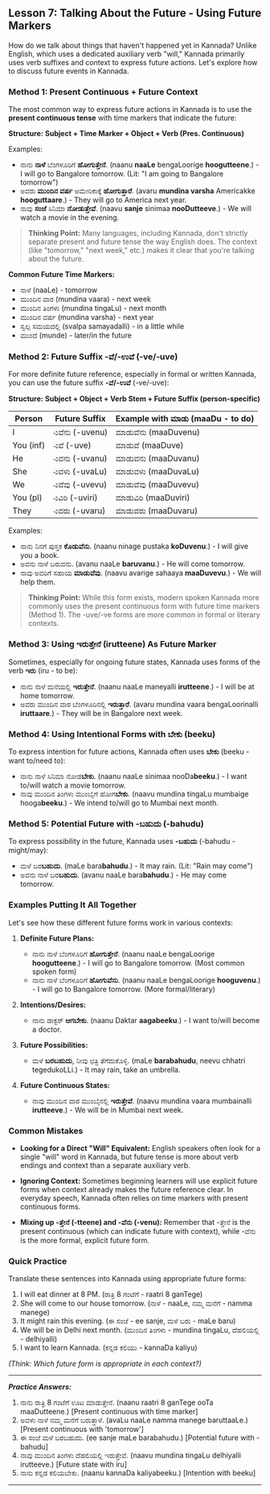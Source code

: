 ## Lesson 7: Talking About the Future - Using Future Markers

How do we talk about things that haven't happened yet in Kannada? Unlike English, which uses a dedicated auxiliary verb "will," Kannada primarily uses verb suffixes and context to express future actions. Let's explore how to discuss future events in Kannada.

### Method 1: Present Continuous + Future Context

The most common way to express future actions in Kannada is to use the **present continuous tense** with time markers that indicate the future:

**Structure:** **Subject + Time Marker + Object + Verb (Pres. Continuous)**

Examples:
* ನಾನು **ನಾಳೆ** ಬೆಂಗಳೂರಿಗೆ **ಹೋಗುತ್ತೇನೆ**. (naanu **naaLe** bengaLoorige **hoogutteene**.) - I will go to Bangalore tomorrow. (Lit: "I am going to Bangalore tomorrow")
* ಅವರು **ಮುಂದಿನ ವರ್ಷ** ಅಮೇರಿಕಾಕ್ಕೆ **ಹೋಗುತ್ತಾರೆ**. (avaru **mundina varsha** Americakke **hooguttaare**.) - They will go to America next year.
* ನಾವು **ಸಂಜೆ** ಸಿನಿಮಾ **ನೋಡುತ್ತೇವೆ**. (naavu **sanje** sinimaa **nooDutteeve**.) - We will watch a movie in the evening.

> **Thinking Point:** Many languages, including Kannada, don't strictly separate present and future tense the way English does. The context (like "tomorrow," "next week," etc.) makes it clear that you're talking about the future.

**Common Future Time Markers:**
* ನಾಳೆ (naaLe) - tomorrow
* ಮುಂದಿನ ವಾರ (mundina vaara) - next week
* ಮುಂದಿನ ತಿಂಗಳು (mundina tingaLu) - next month
* ಮುಂದಿನ ವರ್ಷ (mundina varsha) - next year
* ಸ್ವಲ್ಪ ಸಮಯದಲ್ಲಿ (svalpa samayadalli) - in a little while
* ಮುಂದೆ (munde) - later/in the future

### Method 2: Future Suffix -ವೆ/-ಉವೆ (-ve/-uve)

For more definite future reference, especially in formal or written Kannada, you can use the future suffix **-ವೆ/-ಉವೆ** (-ve/-uve):

**Structure:** **Subject + Object + Verb Stem + Future Suffix (person-specific)**

| Person | Future Suffix | Example with ಮಾಡು (maaDu - to do) |
|--------|---------------|-----------------------------------|
| I | -ುವೆನು (-uvenu) | ಮಾಡುವೆನು (maaDuvenu) |
| You (inf) | -ುವೆ (-uve) | ಮಾಡುವೆ (maaDuve) |
| He | -ುವನು (-uvanu) | ಮಾಡುವನು (maaDuvanu) |
| She | -ುವಳು (-uvaLu) | ಮಾಡುವಳು (maaDuvaLu) |
| We | -ುವೆವು (-uvevu) | ಮಾಡುವೆವು (maaDuvevu) |
| You (pl) | -ುವಿರಿ (-uviri) | ಮಾಡುವಿರಿ (maaDuviri) |
| They | -ುವರು (-uvaru) | ಮಾಡುವರು (maaDuvaru) |

Examples:
* ನಾನು ನಿನಗೆ ಪುಸ್ತಕ **ಕೊಡುವೆನು**. (naanu ninage pustaka **koDuvenu**.) - I will give you a book.
* ಅವನು ನಾಳೆ ಬರುವನು. (avanu naaLe **baruvanu**.) - He will come tomorrow.
* ನಾವು ಅವರಿಗೆ ಸಹಾಯ **ಮಾಡುವೆವು**. (naavu avarige sahaaya **maaDuvevu**.) - We will help them.

> **Thinking Point:** While this form exists, modern spoken Kannada more commonly uses the present continuous form with future time markers (Method 1). The -uve/-ve forms are more common in formal or literary contexts.

### Method 3: Using ಇರುತ್ತೇನೆ (irutteene) As Future Marker

Sometimes, especially for ongoing future states, Kannada uses forms of the verb **ಇರು** (iru - to be):

* ನಾನು ನಾಳೆ ಮನೆಯಲ್ಲಿ **ಇರುತ್ತೇನೆ**. (naanu naaLe maneyalli **irutteene**.) - I will be at home tomorrow.
* ಅವರು ಮುಂದಿನ ವಾರ ಬೆಂಗಳೂರಿನಲ್ಲಿ **ಇರುತ್ತಾರೆ**. (avaru mundina vaara bengaLoorinalli **iruttaare**.) - They will be in Bangalore next week.

### Method 4: Using Intentional Forms with ಬೇಕು (beeku)

To express intention for future actions, Kannada often uses **ಬೇಕು** (beeku - want to/need to):

* ನಾನು ನಾಳೆ ಸಿನಿಮಾ ನೋಡ**ಬೇಕು**. (naanu naaLe sinimaa nooDa**beeku**.) - I want to/will watch a movie tomorrow.
* ನಾವು ಮುಂದಿನ ತಿಂಗಳು ಮುಂಬೈಗೆ ಹೋಗ**ಬೇಕು**. (naavu mundina tingaLu mumbaige hooga**beeku**.) - We intend to/will go to Mumbai next month.

### Method 5: Potential Future with -ಬಹುದು (-bahudu)

To express possibility in the future, Kannada uses **-ಬಹುದು** (-bahudu - might/may):

* ಮಳೆ ಬರ**ಬಹುದು**. (maLe bara**bahudu**.) - It may rain. (Lit: "Rain may come")
* ಅವನು ನಾಳೆ ಬರ**ಬಹುದು**. (avanu naaLe bara**bahudu**.) - He may come tomorrow.

### Examples Putting It All Together

Let's see how these different future forms work in various contexts:

1. **Definite Future Plans:**
   * ನಾನು ನಾಳೆ ಬೆಂಗಳೂರಿಗೆ **ಹೋಗುತ್ತೇನೆ**. (naanu naaLe bengaLoorige **hoogutteene**.) - I will go to Bangalore tomorrow. (Most common spoken form)
   * ನಾನು ನಾಳೆ ಬೆಂಗಳೂರಿಗೆ **ಹೋಗುವೆನು**. (naanu naaLe bengaLoorige **hooguvenu**.) - I will go to Bangalore tomorrow. (More formal/literary)

2. **Intentions/Desires:**
   * ನಾನು ಡಾಕ್ಟರ್ **ಆಗಬೇಕು**. (naanu Daktar **aagabeeku**.) - I want to/will become a doctor.

3. **Future Possibilities:**
   * ಮಳೆ **ಬರಬಹುದು**, ನೀವು ಛತ್ರಿ ತೆಗೆದುಕೊಳ್ಳಿ. (maLe **barabahudu**, neevu chhatri tegedukoLLi.) - It may rain, take an umbrella.

4. **Future Continuous States:**
   * ನಾವು ಮುಂದಿನ ವಾರ ಮುಂಬೈನಲ್ಲಿ **ಇರುತ್ತೇವೆ**. (naavu mundina vaara mumbainalli **irutteeve**.) - We will be in Mumbai next week.

### Common Mistakes

* **Looking for a Direct "Will" Equivalent:** English speakers often look for a single "will" word in Kannada, but future tense is more about verb endings and context than a separate auxiliary verb.

* **Ignoring Context:** Sometimes beginning learners will use explicit future forms when context already makes the future reference clear. In everyday speech, Kannada often relies on time markers with present continuous forms.

* **Mixing up -ತ್ತೇನೆ (-tteene) and -ವೆನು (-venu):** Remember that -ತ್ತೇನೆ is the present continuous (which can indicate future with context), while -ವೆನು is the more formal, explicit future form.

### Quick Practice

Translate these sentences into Kannada using appropriate future forms:

1. I will eat dinner at 8 PM. (ರಾತ್ರಿ 8 ಗಂಟೆಗೆ - raatri 8 ganTege)
2. She will come to our house tomorrow. (ನಾಳೆ - naaLe, ನಮ್ಮ ಮನೆಗೆ - namma manege)
3. It might rain this evening. (ಈ ಸಂಜೆ - ee sanje, ಮಳೆ ಬರು - maLe baru)
4. We will be in Delhi next month. (ಮುಂದಿನ ತಿಂಗಳು - mundina tingaLu, ದೆಹಲಿಯಲ್ಲಿ - delhiyalli)
5. I want to learn Kannada. (ಕನ್ನಡ ಕಲಿಯು - kannaDa kaliyu)

*(Think: Which future form is appropriate in each context?)*

---
***Practice Answers:***

1. ನಾನು ರಾತ್ರಿ 8 ಗಂಟೆಗೆ ಊಟ ಮಾಡುತ್ತೇನೆ. (naanu raatri 8 ganTege ooTa maaDutteene.) [Present continuous with time marker]
2. ಅವಳು ನಾಳೆ ನಮ್ಮ ಮನೆಗೆ ಬರುತ್ತಾಳೆ. (avaLu naaLe namma manege baruttaaLe.) [Present continuous with 'tomorrow']
3. ಈ ಸಂಜೆ ಮಳೆ ಬರಬಹುದು. (ee sanje maLe barabahudu.) [Potential future with -bahudu]
4. ನಾವು ಮುಂದಿನ ತಿಂಗಳು ದೆಹಲಿಯಲ್ಲಿ ಇರುತ್ತೇವೆ. (naavu mundina tingaLu delhiyalli irutteeve.) [Future state with iru]
5. ನಾನು ಕನ್ನಡ ಕಲಿಯಬೇಕು. (naanu kannaDa kaliyabeeku.) [Intention with beeku]

---
